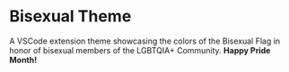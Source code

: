 # Bisexual Theme

A VSCode extension theme showcasing the colors of the Bisexual Flag in honor of bisexual members of the LGBTQIA+ Community. __Happy Pride Month!__